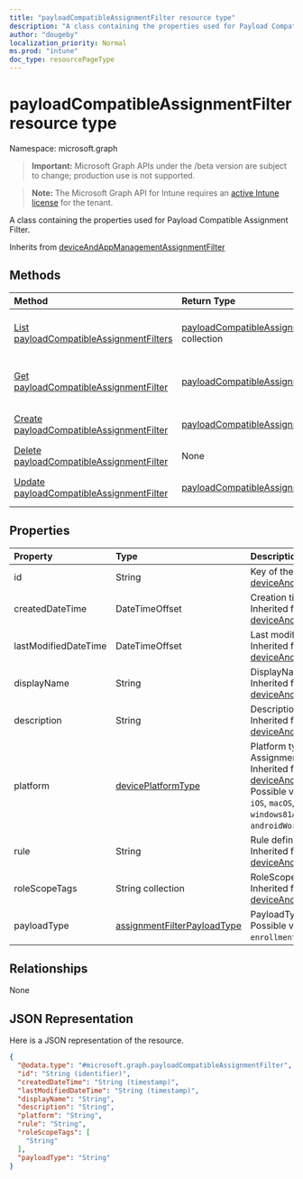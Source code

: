 ```yaml
---
title: "payloadCompatibleAssignmentFilter resource type"
description: "A class containing the properties used for Payload Compatible Assignment Filter."
author: "dougeby"
localization_priority: Normal
ms.prod: "intune"
doc_type: resourcePageType
---
```


# payloadCompatibleAssignmentFilter resource type

Namespace: microsoft.graph

> **Important:** Microsoft Graph APIs under the /beta version are subject to change; production use is not supported.

> **Note:** The Microsoft Graph API for Intune requires an [active Intune license](https://go.microsoft.com/fwlink/?linkid=839381) for the tenant.

A class containing the properties used for Payload Compatible Assignment Filter.


Inherits from [deviceAndAppManagementAssignmentFilter](../resources/intune-policyset-deviceandappmanagementassignmentfilter.md)

## Methods
|Method|Return Type|Description|
|:---|:---|:---|
|[List payloadCompatibleAssignmentFilters](../api/intune-policyset-payloadcompatibleassignmentfilter-list.md)|[payloadCompatibleAssignmentFilter](../resources/intune-policyset-payloadcompatibleassignmentfilter.md) collection|List properties and relationships of the [payloadCompatibleAssignmentFilter](../resources/intune-policyset-payloadcompatibleassignmentfilter.md) objects.|
|[Get payloadCompatibleAssignmentFilter](../api/intune-policyset-payloadcompatibleassignmentfilter-get.md)|[payloadCompatibleAssignmentFilter](../resources/intune-policyset-payloadcompatibleassignmentfilter.md)|Read properties and relationships of the [payloadCompatibleAssignmentFilter](../resources/intune-policyset-payloadcompatibleassignmentfilter.md) object.|
|[Create payloadCompatibleAssignmentFilter](../api/intune-policyset-payloadcompatibleassignmentfilter-create.md)|[payloadCompatibleAssignmentFilter](../resources/intune-policyset-payloadcompatibleassignmentfilter.md)|Create a new [payloadCompatibleAssignmentFilter](../resources/intune-policyset-payloadcompatibleassignmentfilter.md) object.|
|[Delete payloadCompatibleAssignmentFilter](../api/intune-policyset-payloadcompatibleassignmentfilter-delete.md)|None|Deletes a [payloadCompatibleAssignmentFilter](../resources/intune-policyset-payloadcompatibleassignmentfilter.md).|
|[Update payloadCompatibleAssignmentFilter](../api/intune-policyset-payloadcompatibleassignmentfilter-update.md)|[payloadCompatibleAssignmentFilter](../resources/intune-policyset-payloadcompatibleassignmentfilter.md)|Update the properties of a [payloadCompatibleAssignmentFilter](../resources/intune-policyset-payloadcompatibleassignmentfilter.md) object.|

## Properties
|Property|Type|Description|
|:---|:---|:---|
|id|String|Key of the Assignment Filter. Inherited from [deviceAndAppManagementAssignmentFilter](../resources/intune-policyset-deviceandappmanagementassignmentfilter.md)|
|createdDateTime|DateTimeOffset|Creation time of the Assignment Filter. Inherited from [deviceAndAppManagementAssignmentFilter](../resources/intune-policyset-deviceandappmanagementassignmentfilter.md)|
|lastModifiedDateTime|DateTimeOffset|Last modified time of the Assignment Filter. Inherited from [deviceAndAppManagementAssignmentFilter](../resources/intune-policyset-deviceandappmanagementassignmentfilter.md)|
|displayName|String|DisplayName of the Assignment Filter. Inherited from [deviceAndAppManagementAssignmentFilter](../resources/intune-policyset-deviceandappmanagementassignmentfilter.md)|
|description|String|Description of the Assignment Filter. Inherited from [deviceAndAppManagementAssignmentFilter](../resources/intune-policyset-deviceandappmanagementassignmentfilter.md)|
|platform|[devicePlatformType](../resources/intune-policyset-deviceplatformtype.md)|Platform type of the devices on which the Assignment Filter will be applicable. Inherited from [deviceAndAppManagementAssignmentFilter](../resources/intune-policyset-deviceandappmanagementassignmentfilter.md). Possible values are: `android`, `androidForWork`, `iOS`, `macOS`, `windowsPhone81`, `windows81AndLater`, `windows10AndLater`, `androidWorkProfile`, `unknown`.|
|rule|String|Rule definition of the Assignment Filter. Inherited from [deviceAndAppManagementAssignmentFilter](../resources/intune-policyset-deviceandappmanagementassignmentfilter.md)|
|roleScopeTags|String collection|RoleScopeTags of the Assignment Filter. Inherited from [deviceAndAppManagementAssignmentFilter](../resources/intune-policyset-deviceandappmanagementassignmentfilter.md)|
|payloadType|[assignmentFilterPayloadType](../resources/intune-policyset-assignmentfilterpayloadtype.md)|PayloadType of the Assignment Filter. Possible values are: `notSet`, `enrollmentRestrictions`.|

## Relationships
None

## JSON Representation
Here is a JSON representation of the resource.
<!-- {
  "blockType": "resource",
  "keyProperty": "id",
  "@odata.type": "microsoft.graph.payloadCompatibleAssignmentFilter"
}
-->
``` json
{
  "@odata.type": "#microsoft.graph.payloadCompatibleAssignmentFilter",
  "id": "String (identifier)",
  "createdDateTime": "String (timestamp)",
  "lastModifiedDateTime": "String (timestamp)",
  "displayName": "String",
  "description": "String",
  "platform": "String",
  "rule": "String",
  "roleScopeTags": [
    "String"
  ],
  "payloadType": "String"
}
```



